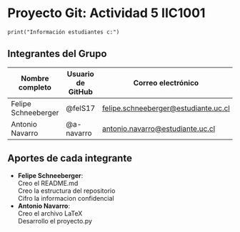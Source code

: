 # Proyecto Git: Actividad 5 IIC1001

```
print("Información estudiantes c:")
```
## Integrantes del Grupo

| Nombre completo       | Usuario de GitHub | Correo electrónico                   |
|-----------------------|-------------------|--------------------------------------|
| Felipe Schneeberger   | @felS17           | felipe.schneeberger@estudiante.uc.cl |
| Antonio Navarro       | @a-navarro        | antonio.navarro@estudiante.uc.cl     |

## Aportes de cada integrante

- **Felipe Schneeberger**: <br>
Creo el README.md <br>
Creo la estructura del repositorio <br>
Cifro la informacion confidencial
- **Antonio Navarro**:<br>
Creo el archivo LaTeX<br>
Desarrollo el proyecto.py<br>